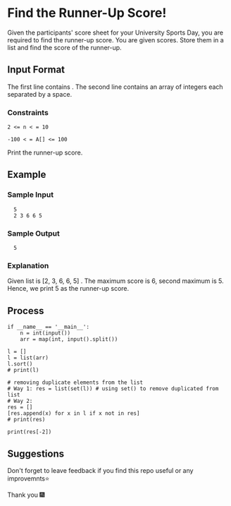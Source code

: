 

# Find the Runner-Up Score!

Given the participants' score sheet for your University Sports Day, you are required to find the runner-up score. You are given  scores. Store them in a list and find the score of the runner-up.

## Input Format

The first line contains . The second line contains an array   of  integers each separated by a space.

### Constraints

  ```2 <= n < = 10```

  ```-100 < = A[] <= 100```

Print the runner-up score.

## Example

### Sample Input 

```
  5
  2 3 6 6 5
```

### Sample Output 

```
  5
```

### Explanation 

Given list is [2, 3, 6, 6, 5] . The maximum score is 6, second maximum is 5. Hence, we print 5 as the runner-up score.

## Process 

```
if __name__ == '__main__':
    n = int(input())
    arr = map(int, input().split())
    
l = []
l = list(arr)
l.sort()
# print(l)
  
# removing duplicate elements from the list
# Way 1: res = list(set(l)) # using set() to remove duplicated from list
# Way 2: 
res = []
[res.append(x) for x in l if x not in res]
# print(res)

print(res[-2])

```

##  Suggestions

Don't forget to leave feedback if you find this repo useful or any improvemnts⭐

Thank you 🎆






